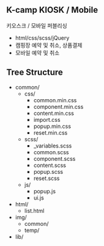 ## K-camp KIOSK / Mobile

키오스크 / 모바일 퍼블리싱

- html/css/scss/jQuery
- 캠핑장 예약 및 취소, 상품결제 
- 모바일 예약 및 취소 

## Tree Structure
- common/
  - css/
    - common.min.css
    - component.min.css
    - content.min.css
    - import.css
    - popup.min.css
    - reset.min.css
  - scss/
    - _variables.scss
    - common.scss
    - component.scss
    - content.scss
    - popup.scss
    - reset.scss
  - js/
     - popup.js
     - ui.js
- html/
  - list.html
- img/
  - common/
  - temp/
- lib/
  

